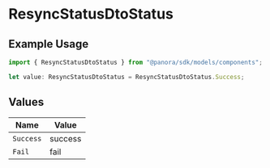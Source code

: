 # ResyncStatusDtoStatus

## Example Usage

```typescript
import { ResyncStatusDtoStatus } from "@panora/sdk/models/components";

let value: ResyncStatusDtoStatus = ResyncStatusDtoStatus.Success;
```

## Values

| Name      | Value     |
| --------- | --------- |
| `Success` | success   |
| `Fail`    | fail      |